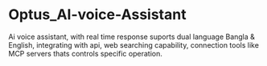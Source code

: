 # Optus_AI-voice-Assistant
Ai voice assistant, with real time response suports dual language Bangla &amp; English, integrating with api, web searching capability, connection tools like MCP servers thats controls specific operation.
